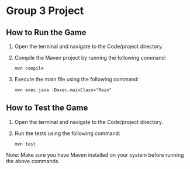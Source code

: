 # Group 3 Project

## How to Run the Game

1. Open the terminal and navigate to the Code/project directory.

2. Compile the Maven project by running the following command:
    ```
    mvn compile
    ```

3. Execute the main file using the following command:
    ```
    mvn exec:java -Dexec.mainClass="Main"
    ```

## How to Test the Game

1. Open the terminal and navigate to the Code/project directory.

2. Run the tests using the following command:
    ```
    mvn test
    ```

Note: Make sure you have Maven installed on your system before running the above commands.

